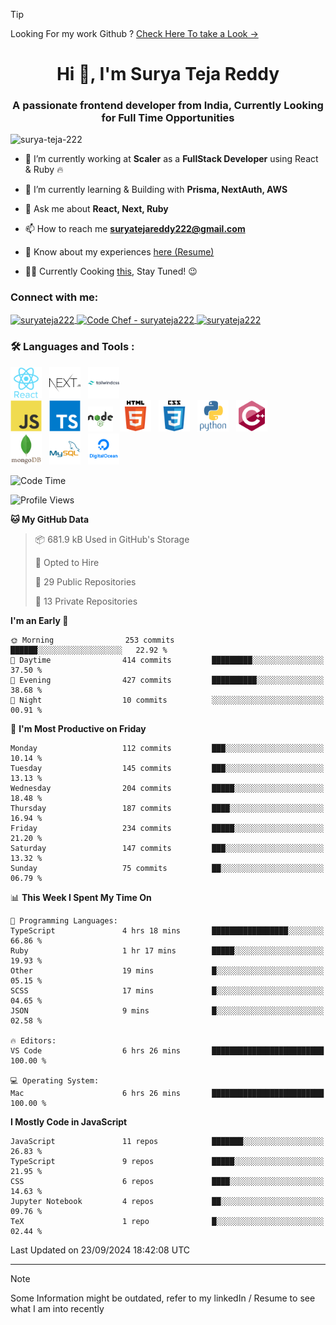 > [!TIP]
> Looking For my work Github ? [Check Here To take a Look ->](https://github.com/suryateja-7)


<h1 align="center">Hi 👋, I'm Surya Teja Reddy</h1>
<h3 align="center">A passionate frontend developer from India, Currently Looking for Full Time Opportunities</h3>

<p align="left"> <img src="https://komarev.com/ghpvc/?username=surya-teja-222&label=Profile%20views&color=0e75b6&style=flat" alt="surya-teja-222" /> </p>

-   🔭 I’m currently working at **Scaler** as a **FullStack Developer** using React & Ruby 🔥

-   🌱 I’m currently learning & Building with **Prisma, NextAuth, AWS**

-   💬 Ask me about **React, Next, Ruby**

-   📫 How to reach me **<suryatejareddy222@gmail.com>**

-   📄 Know about my experiences [here (Resume)](https://suryaa-codes.vercel.app/resume)

-   🧑‍🍳 Currently Cooking [this](https://suryaa-codes.vercel.app/), Stay Tuned! 😉

<h3 align="left">Connect with me:</h3>
<p align="left">
    <a href="https://linkedin.com/in/suryateja222" target="blank">
        <img align="center"
            src="https://raw.githubusercontent.com/rahuldkjain/github-profile-readme-generator/master/src/images/icons/Social/linked-in-alt.svg"
            alt="suryateja222"
            height="40"
            width="40"
        />
    </a>
    <a href="https://www.codechef.com/users/suryateja222" target="blank">
    <img align="center"
            src="https://d2beiqkhq929f0.cloudfront.net/public_assets/assets/000/073/618/original/Codechef_icon.jpg" alt="Code Chef - suryateja222" height="40"
            width="40" />
    </a>
    <a href="https://www.leetcode.com/suryateja222" target="blank"><img align="center"
            src="https://raw.githubusercontent.com/rahuldkjain/github-profile-readme-generator/master/src/images/icons/Social/leet-code.svg"
            alt="suryateja222" height="40" width="40" /></a>
</p>

### 🛠️  Languages and Tools :


<div id="frameworks">
    <img src="icons_readme/react.svg" title="react" alt="react" width="50" height="50"  />&nbsp;&nbsp;
    <img src="icons_readme/nextjs.svg" title="nextjs" alt="next" width="50" height="50"  />&nbsp;&nbsp;
    <img src="icons_readme/tailwindcss.svg" title="tailwindcss" alt="tailwindcss" width="50" height="50"  />&nbsp;&nbsp;
</div>


<div id="languages-oops" >
    <img src="icons_readme/javascript.svg" title="javascript" alt="javascript" width="50" height="50"  />&nbsp;&nbsp;
     <img src="https://raw.githubusercontent.com/devicons/devicon/master/icons/typescript/typescript-original.svg" title="Typescript" alt="Typescript" width="50" height="50"  />&nbsp;&nbsp;
     <img src="https://raw.githubusercontent.com/devicons/devicon/master/icons/nodejs/nodejs-original-wordmark.svg"
      alt="nodejs" width="40" height="40" />&nbsp;&nbsp;
    <img src="icons_readme/html5.svg" title="HTML5" alt="html5" width="50" height="50"  />&nbsp;&nbsp;
    <img src="icons_readme/css3.svg" title="CSS3" alt="CSS3" width="50" height="50"  />&nbsp;&nbsp;
    <img src="icons_readme/python.svg" title="Python" alt="python" width="50" height="50"  />&nbsp;&nbsp;
    <img src="icons_readme/cpp.svg" title="cpp" alt="cpp" width="50" height="50"  />&nbsp;&nbsp;
</div>

<div id="languages-dbs">
    <img src="icons_readme/mongodb.svg" title="Mongodb" alt="Mongodb" width="50" height="50"  />&nbsp;&nbsp;
    <img src="icons_readme/mysql.svg" title="MySql" alt="Mysql" width="50" height="50"  />&nbsp;&nbsp;
    <img src="icons_readme/digitalocean.svg" title="DigitalOcean" alt="DigitalOcean" width="50" height="50"  />&nbsp;&nbsp;



<!--START_SECTION:waka-->
![Code Time](http://img.shields.io/badge/Code%20Time-514%20hrs%2022%20mins-blue)

![Profile Views](http://img.shields.io/badge/Profile%20Views-0-blue)

**🐱 My GitHub Data** 

> 📦 681.9 kB Used in GitHub's Storage 
 > 
> 💼 Opted to Hire
 > 
> 📜 29 Public Repositories 
 > 
> 🔑 13 Private Repositories 
 > 
**I'm an Early 🐤** 

```text
🌞 Morning                253 commits         ██████░░░░░░░░░░░░░░░░░░░   22.92 % 
🌆 Daytime                414 commits         █████████░░░░░░░░░░░░░░░░   37.50 % 
🌃 Evening                427 commits         ██████████░░░░░░░░░░░░░░░   38.68 % 
🌙 Night                  10 commits          ░░░░░░░░░░░░░░░░░░░░░░░░░   00.91 % 
```
📅 **I'm Most Productive on Friday** 

```text
Monday                   112 commits         ███░░░░░░░░░░░░░░░░░░░░░░   10.14 % 
Tuesday                  145 commits         ███░░░░░░░░░░░░░░░░░░░░░░   13.13 % 
Wednesday                204 commits         █████░░░░░░░░░░░░░░░░░░░░   18.48 % 
Thursday                 187 commits         ████░░░░░░░░░░░░░░░░░░░░░   16.94 % 
Friday                   234 commits         █████░░░░░░░░░░░░░░░░░░░░   21.20 % 
Saturday                 147 commits         ███░░░░░░░░░░░░░░░░░░░░░░   13.32 % 
Sunday                   75 commits          ██░░░░░░░░░░░░░░░░░░░░░░░   06.79 % 
```


📊 **This Week I Spent My Time On** 

```text
💬 Programming Languages: 
TypeScript               4 hrs 18 mins       █████████████████░░░░░░░░   66.86 % 
Ruby                     1 hr 17 mins        █████░░░░░░░░░░░░░░░░░░░░   19.93 % 
Other                    19 mins             █░░░░░░░░░░░░░░░░░░░░░░░░   05.15 % 
SCSS                     17 mins             █░░░░░░░░░░░░░░░░░░░░░░░░   04.65 % 
JSON                     9 mins              █░░░░░░░░░░░░░░░░░░░░░░░░   02.58 % 

🔥 Editors: 
VS Code                  6 hrs 26 mins       █████████████████████████   100.00 % 

💻 Operating System: 
Mac                      6 hrs 26 mins       █████████████████████████   100.00 % 
```

**I Mostly Code in JavaScript** 

```text
JavaScript               11 repos            ███████░░░░░░░░░░░░░░░░░░   26.83 % 
TypeScript               9 repos             █████░░░░░░░░░░░░░░░░░░░░   21.95 % 
CSS                      6 repos             ████░░░░░░░░░░░░░░░░░░░░░   14.63 % 
Jupyter Notebook         4 repos             ██░░░░░░░░░░░░░░░░░░░░░░░   09.76 % 
TeX                      1 repo              █░░░░░░░░░░░░░░░░░░░░░░░░   02.44 % 
```




 Last Updated on 23/09/2024 18:42:08 UTC
<!--END_SECTION:waka-->

---


> [!NOTE]
> Some Information might be outdated, refer to my linkedIn / Resume to see what I am into recently
